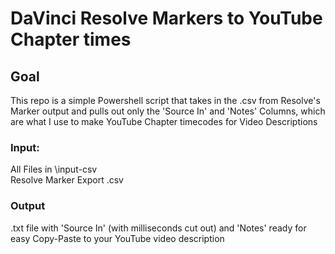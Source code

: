 # DaVinci Resolve Markers to YouTube Chapter times

## Goal
This repo is a simple Powershell script that takes in the .csv from Resolve's Marker output and pulls out only the 'Source In' and 'Notes' Columns, which are what I use to make YouTube Chapter timecodes for Video Descriptions

### Input:
All Files in \input-csv\
Resolve Marker Export .csv

### Output
.txt file with 'Source In' (with milliseconds cut out) and 'Notes' ready for easy Copy-Paste to your YouTube video description


 

